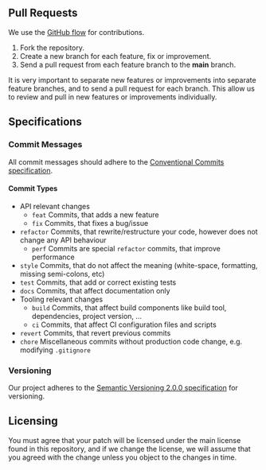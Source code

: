 ## Pull Requests

We use the [GitHub flow](https://guides.github.com/introduction/flow/) for contributions.

1. Fork the repository.
2. Create a new branch for each feature, fix or improvement.
3. Send a pull request from each feature branch to the **main** branch.

It is very important to separate new features or improvements into separate feature branches, and to send a pull request for each branch. This allow us to review and pull in new features or improvements individually.

## Specifications

### Commit Messages

All commit messages should adhere to the [Conventional Commits specification](https://conventionalcommits.org/).

#### Commit Types

- API relevant changes
    * `feat` Commits, that adds a new feature
    * `fix` Commits, that fixes a bug/issue
- `refactor` Commits, that rewrite/restructure your code, however does not change any API behaviour
    * `perf` Commits are special `refactor` commits, that improve performance
- `style` Commits, that do not affect the meaning (white-space, formatting, missing semi-colons, etc)
- `test` Commits, that add or correct existing tests
- `docs` Commits, that affect documentation only
- Tooling relevant changes
    * `build` Commits, that affect build components like build tool, dependencies, project version, ...
    * `ci` Commits, that affect CI configuration files and scripts
- `revert` Commits, that revert previous commits
- `chore` Miscellaneous commits without production code change, e.g. modifying `.gitignore`

### Versioning

Our project adheres to the [Semantic Versioning 2.0.0 specification](https://semver.org/) for versioning.

## Licensing

You must agree that your patch will be licensed under the main license found in this repository, and if we change the license, we will assume that you agreed with the change unless you object to the changes in time.